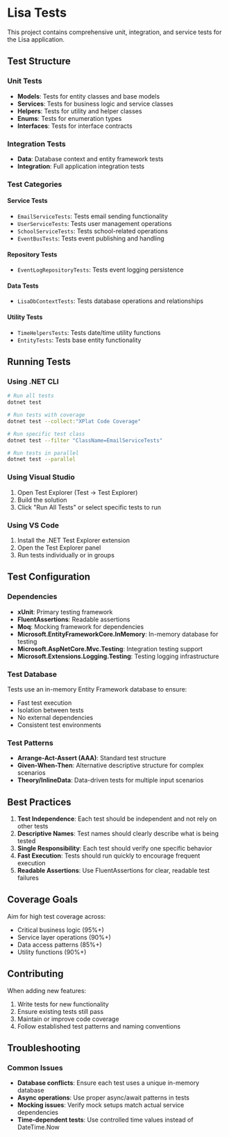 # Lisa Tests

This project contains comprehensive unit, integration, and service tests for the Lisa application.

## Test Structure

### Unit Tests
- **Models**: Tests for entity classes and base models
- **Services**: Tests for business logic and service classes
- **Helpers**: Tests for utility and helper classes
- **Enums**: Tests for enumeration types
- **Interfaces**: Tests for interface contracts

### Integration Tests
- **Data**: Database context and entity framework tests
- **Integration**: Full application integration tests

### Test Categories

#### Service Tests
- `EmailServiceTests`: Tests email sending functionality
- `UserServiceTests`: Tests user management operations
- `SchoolServiceTests`: Tests school-related operations
- `EventBusTests`: Tests event publishing and handling

#### Repository Tests
- `EventLogRepositoryTests`: Tests event logging persistence

#### Data Tests
- `LisaDbContextTests`: Tests database operations and relationships

#### Utility Tests
- `TimeHelpersTests`: Tests date/time utility functions
- `EntityTests`: Tests base entity functionality

## Running Tests

### Using .NET CLI
```bash
# Run all tests
dotnet test

# Run tests with coverage
dotnet test --collect:"XPlat Code Coverage"

# Run specific test class
dotnet test --filter "ClassName=EmailServiceTests"

# Run tests in parallel
dotnet test --parallel
```

### Using Visual Studio
1. Open Test Explorer (Test → Test Explorer)
2. Build the solution
3. Click "Run All Tests" or select specific tests to run

### Using VS Code
1. Install the .NET Test Explorer extension
2. Open the Test Explorer panel
3. Run tests individually or in groups

## Test Configuration

### Dependencies
- **xUnit**: Primary testing framework
- **FluentAssertions**: Readable assertions
- **Moq**: Mocking framework for dependencies
- **Microsoft.EntityFrameworkCore.InMemory**: In-memory database for testing
- **Microsoft.AspNetCore.Mvc.Testing**: Integration testing support
- **Microsoft.Extensions.Logging.Testing**: Testing logging infrastructure

### Test Database
Tests use an in-memory Entity Framework database to ensure:
- Fast test execution
- Isolation between tests
- No external dependencies
- Consistent test environments

### Test Patterns
- **Arrange-Act-Assert (AAA)**: Standard test structure
- **Given-When-Then**: Alternative descriptive structure for complex scenarios
- **Theory/InlineData**: Data-driven tests for multiple input scenarios

## Best Practices

1. **Test Independence**: Each test should be independent and not rely on other tests
2. **Descriptive Names**: Test names should clearly describe what is being tested
3. **Single Responsibility**: Each test should verify one specific behavior
4. **Fast Execution**: Tests should run quickly to encourage frequent execution
5. **Readable Assertions**: Use FluentAssertions for clear, readable test failures

## Coverage Goals

Aim for high test coverage across:
- Critical business logic (95%+)
- Service layer operations (90%+)
- Data access patterns (85%+)
- Utility functions (90%+)

## Contributing

When adding new features:
1. Write tests for new functionality
2. Ensure existing tests still pass
3. Maintain or improve code coverage
4. Follow established test patterns and naming conventions

## Troubleshooting

### Common Issues
- **Database conflicts**: Ensure each test uses a unique in-memory database
- **Async operations**: Use proper async/await patterns in tests
- **Mocking issues**: Verify mock setups match actual service dependencies
- **Time-dependent tests**: Use controlled time values instead of DateTime.Now
